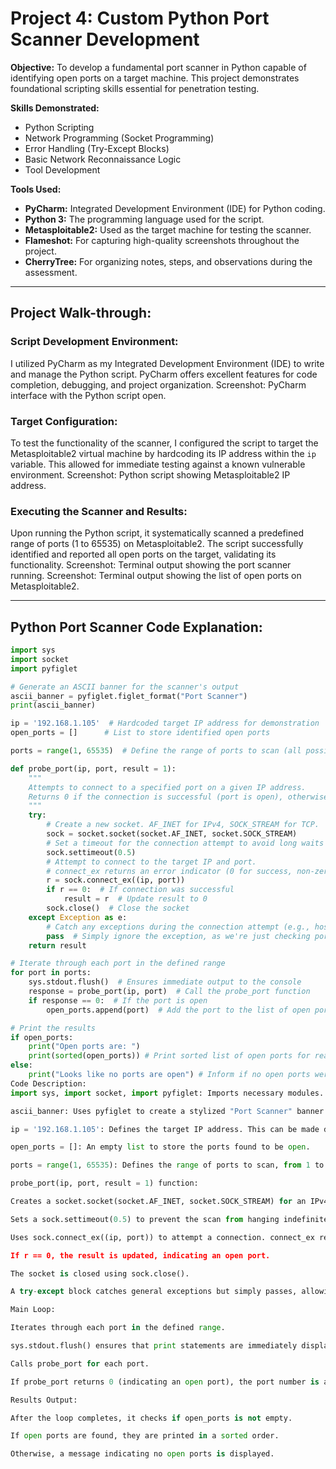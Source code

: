# Project 4: Custom Python Port Scanner Development

**Objective:** To develop a fundamental port scanner in Python capable of identifying open ports on a target machine. This project demonstrates foundational scripting skills essential for penetration testing.

**Skills Demonstrated:**

* Python Scripting
* Network Programming (Socket Programming)
* Error Handling (Try-Except Blocks)
* Basic Network Reconnaissance Logic
* Tool Development

**Tools Used:**

* **PyCharm:** Integrated Development Environment (IDE) for Python coding.
* **Python 3:** The programming language used for the script.
* **Metasploitable2:** Used as the target machine for testing the scanner.
* **Flameshot:** For capturing high-quality screenshots throughout the project.
* **CherryTree:** For organizing notes, steps, and observations during the assessment.

---

## Project Walk-through:

### Script Development Environment:
I utilized PyCharm as my Integrated Development Environment (IDE) to write and manage the Python script. PyCharm offers excellent features for code completion, debugging, and project organization.
Screenshot: PyCharm interface with the Python script open.

### Target Configuration:
To test the functionality of the scanner, I configured the script to target the Metasploitable2 virtual machine by hardcoding its IP address within the `ip` variable. This allowed for immediate testing against a known vulnerable environment.
Screenshot: Python script showing Metasploitable2 IP address.

### Executing the Scanner and Results:
Upon running the Python script, it systematically scanned a predefined range of ports (1 to 65535) on Metasploitable2. The script successfully identified and reported all open ports on the target, validating its functionality.
Screenshot: Terminal output showing the port scanner running.
Screenshot: Terminal output showing the list of open ports on Metasploitable2.

---

## Python Port Scanner Code Explanation:

```python
import sys
import socket
import pyfiglet

# Generate an ASCII banner for the scanner's output
ascii_banner = pyfiglet.figlet_format("Port Scanner")
print(ascii_banner)

ip = '192.168.1.105'  # Hardcoded target IP address for demonstration
open_ports = []      # List to store identified open ports

ports = range(1, 65535)  # Define the range of ports to scan (all possible ports)

def probe_port(ip, port, result = 1):
    """
    Attempts to connect to a specified port on a given IP address.
    Returns 0 if the connection is successful (port is open), otherwise 1.
    """
    try:
        # Create a new socket. AF_INET for IPv4, SOCK_STREAM for TCP.
        sock = socket.socket(socket.AF_INET, socket.SOCK_STREAM)
        # Set a timeout for the connection attempt to avoid long waits on closed ports.
        sock.settimeout(0.5)
        # Attempt to connect to the target IP and port.
        # connect_ex returns an error indicator (0 for success, non-zero for error).
        r = sock.connect_ex((ip, port))
        if r == 0:  # If connection was successful
            result = r  # Update result to 0
        sock.close()  # Close the socket
    except Exception as e:
        # Catch any exceptions during the connection attempt (e.g., host unreachable)
        pass  # Simply ignore the exception, as we're just checking port status
    return result

# Iterate through each port in the defined range
for port in ports:
    sys.stdout.flush()  # Ensures immediate output to the console
    response = probe_port(ip, port)  # Call the probe_port function
    if response == 0:  # If the port is open
        open_ports.append(port)  # Add the port to the list of open ports

# Print the results
if open_ports:
    print("Open ports are: ")
    print(sorted(open_ports)) # Print sorted list of open ports for readability
else:
    print("Looks like no ports are open") # Inform if no open ports were found
Code Description:
import sys, import socket, import pyfiglet: Imports necessary modules. sys for system-specific parameters and functions (like stdout.flush), socket for network connections, and pyfiglet for generating ASCII art.

ascii_banner: Uses pyfiglet to create a stylized "Port Scanner" banner for visual appeal.

ip = '192.168.1.105': Defines the target IP address. This can be made dynamic in a more advanced scanner.

open_ports = []: An empty list to store the ports found to be open.

ports = range(1, 65535): Defines the range of ports to scan, from 1 to 65534 (excluding 65535).

probe_port(ip, port, result = 1) function:

Creates a socket.socket(socket.AF_INET, socket.SOCK_STREAM) for an IPv4 TCP connection.

Sets a sock.settimeout(0.5) to prevent the scan from hanging indefinitely on non-responsive ports.

Uses sock.connect_ex((ip, port)) to attempt a connection. connect_ex returns 0 for success (connection established) and an error code otherwise, making it suitable for port scanning as it doesn't raise an exception on failure.

If r == 0, the result is updated, indicating an open port.

The socket is closed using sock.close().

A try-except block catches general exceptions but simply passes, allowing the scan to continue even if unexpected errors occur.

Main Loop:

Iterates through each port in the defined range.

sys.stdout.flush() ensures that print statements are immediately displayed, providing real-time feedback.

Calls probe_port for each port.

If probe_port returns 0 (indicating an open port), the port number is appended to the open_ports list.

Results Output:

After the loop completes, it checks if open_ports is not empty.

If open ports are found, they are printed in a sorted order.

Otherwise, a message indicating no open ports is displayed.







